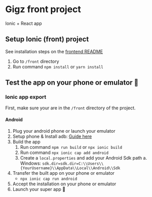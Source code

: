 # Gigz front project

Ionic + React app

## Setup Ionic (front) project

See installation steps on the [frontend README](https://github.com/Xerataw/Gigz/blob/main/front/README.md)

1. Go to `/front` directory
2. Run command `npm install` or `yarn install`

## Test the app on your phone or emulator 📱

### Ionic app export

First, make sure your are in the `/front` directory of the project.

#### Android

1. Plug your android phone or launch your emulator
2. Setup phone & Install adb: [Guide here](https://www.xda-developers.com/install-adb-windows-macos-linux/)
3. Build the app
   1. Run command `npm run build` or `npx ionic build`
   2. Run command `npx ionic cap add android`
   3. Create a `local.properties` and add your Android Sdk path
      a. Windows: `sdk.dir=sdk.dir=C:\\Users\\{YourUsername}\\AppData\\Local\\Android\\Sdk`
4. Transfer the built app on your phone or emulator
   - `npx ionic cap run android`
5. Accept the installation on your phone or emulator
6. Launch your super app 🤩

